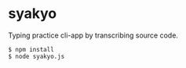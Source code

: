 # syakyo
Typing practice cli-app by transcribing source code.

```
$ npm install
$ node syakyo.js
```

